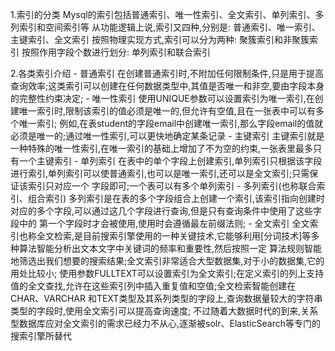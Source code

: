 1.索引的分类
    Mysql的索引包括普通索引、唯一性索引、全文索引、单列索引、多列索引和空间索引等
    从功能逻辑上说,索引又四种,分别是: 普通索引、唯一索引、主键索引、全文索引
    按照物理实现方式,索引可以分为两种: 聚簇索引和非聚簇索引
    按照作用字段个数进行划分: 单列索引和联合索引

2.各类索引介绍
    - 普通索引
        在创建普通索引时,不附加任何限制条件,只是用于提高查询效率;这类索引可以创建在任何数据类型中,其值是否唯一和非空,要由字段本身的完整性约束决定;
    - 唯一性索引
        使用UNIQUE参数可以设置索引为唯一索引,在创建唯一索引时,限制该索引的值必须是唯一的,但允许有空值,且在一张表中可以有多个唯一索引;
        例如,在表student的字段email中创建唯一索引,那么字段email的值就必须是唯一的;通过唯一性索引,可以更快地确定某条记录
    - 主键索引
        主键索引就是一种特殊的唯一性索引,在唯一索引的基础上增加了不为空的约束,一张表里最多只有一个主键索引
    - 单列索引
        在表中的单个字段上创建索引,单列索引只根据该字段进行索引,单列索引可以使普通索引,也可以是唯一索引,还可以是全文索引;只需保证该索引只对应一个
      字段即可;一个表可以有多个单列索引
    - 多列索引(也称联合索引、组合索引)
        多列索引是在表的多个字段组合上创建一个索引,该索引指向创建时对应的多个字段,可以通过这几个字段进行查询,但是只有查询条件中使用了这些字段中的
      第一个字段时才会被使用,使用时会遵循最左前缀法则;
    - 全文索引
        全文索引也称全文检索,是目前搜索引擎使用的一种关键技术,它能够利用[分词技术]等多种算法智能分析出文本文字中关键词的频率和重要性,然后按照一定
      算法规则智能地筛选出我们想要的搜索结果;全文索引非常适合大型数据集,对于小的数据集,它的用处比较小;
        使用参数FULLTEXT可以设置索引为全文索引;在定义索引的列上支持值的全文查找,允许在这些索引列中插入重复值和空值;全文检索智能创建在CHAR、VARCHAR
      和TEXT类型及其系列类型的字段上,查询数据量较大的字符串类型的字段时,使用全文索引可以提高查询速度;
        不过随着大数据时代的到来,关系型数据库应对全文索引的需求已经力不从心,逐渐被solr、ElasticSearch等专门的搜索引擎所替代